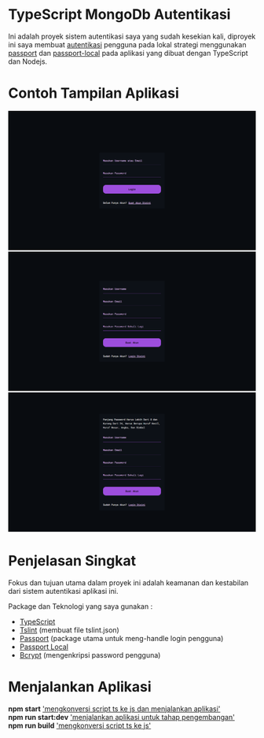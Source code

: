 # TypeScript MongoDb Autentikasi
Ini adalah proyek sistem autentikasi saya yang sudah kesekian kali, diproyek ini saya membuat <u>autentikasi</u> pengguna pada lokal strategi menggunakan <u>passport</u> dan <u>passport-local</u> pada aplikasi yang dibuat dengan TypeScript dan Nodejs.
<br>

# Contoh Tampilan Aplikasi

![login](public/images/login-page.png)
![register](public/images/register-page.png)
![register](public/images/register-page-failed.png)

# Penjelasan Singkat
Fokus dan tujuan utama dalam proyek ini adalah keamanan dan kestabilan dari sistem autentikasi aplikasi ini.
<br>

Package dan Teknologi yang saya gunakan :
- [TypeScript](https://www.npmjs.com/package/typescript)
- [Tslint](https://www.npmjs.com/package/tslint) (membuat file tslint.json)
- [Passport](https://www.npmjs.com/package/passport) (package utama untuk meng-handle login pengguna)
- [Passport Local](https://www.npmjs.com/package/passport-local)
- [Bcrypt](https://www.npmjs.com/package/bcryptjs) (mengenkripsi password pengguna)

# Menjalankan Aplikasi
<b>npm start</b> <u>'mengkonversi script ts ke js dan menjalankan aplikasi'<br></u>
<b>npm run start:dev</b> <u>'menjalankan aplikasi untuk tahap pengembangan'</u> <br>
<b>npm run build</b> <u>'mengkonversi script ts ke js'<u>